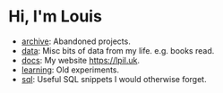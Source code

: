 # Hi, I'm Louis

- [archive](./archive): Abandoned projects.
- [data](./data): Misc bits of data from my life. e.g. books read.
- [docs](./docs): My website <https://lpil.uk>.
- [learning](./learning): Old experiments.
- [sql](./sql): Useful SQL snippets I would otherwise forget.
